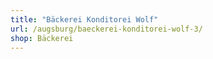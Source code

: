 ```yaml
---
title: "Bäckerei Konditorei Wolf"
url: /augsburg/baeckerei-konditorei-wolf-3/
shop: Bäckerei
---
```

